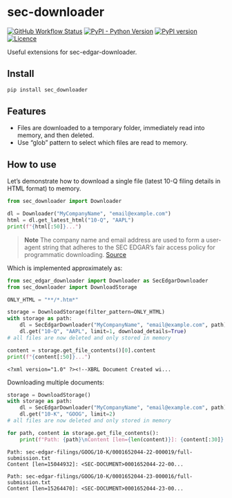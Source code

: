 # sec-downloader

<!-- WARNING: THIS FILE WAS AUTOGENERATED! DO NOT EDIT! -->

<a href="https://github.com/elijas/sec-downloader/actions/workflows/test.yaml"><img alt="GitHub Workflow Status" src="https://img.shields.io/github/actions/workflow/status/elijas/sec-downloader/test.yaml?label=build"></a>
<a href="https://pypi.org/project/sec-downloader/"><img alt="PyPI - Python Version" src="https://img.shields.io/pypi/pyversions/sec-downloader"></a>
<a href="https://badge.fury.io/py/sec-downloader"><img src="https://badge.fury.io/py/sec-downloader.svg" alt="PyPI version" /></a>
<a href="LICENSE"><img src="https://img.shields.io/github/license/elijas/sec-downloader.svg" alt="Licence"></a>

Useful extensions for sec-edgar-downloader.

## Install

``` sh
pip install sec_downloader
```

## Features

- Files are downloaded to a temporary folder, immediately read into
  memory, and then deleted.
- Use “glob” pattern to select which files are read to memory.

## How to use

Let’s demonstrate how to download a single file (latest 10-Q filing
details in HTML format) to memory.

``` python
from sec_downloader import Downloader

dl = Downloader("MyCompanyName", "email@example.com")
html = dl.get_latest_html("10-Q", "AAPL")
print(f"{html[:50]}...")
```

> **Note** The company name and email address are used to form a
> user-agent string that adheres to the SEC EDGAR’s fair access policy
> for programmatic downloading.
> [Source](https://www.sec.gov/os/webmaster-faq#code-support)

Which is implemented approximately as:

``` python
from sec_edgar_downloader import Downloader as SecEdgarDownloader
from sec_downloader import DownloadStorage

ONLY_HTML = "**/*.htm*"

storage = DownloadStorage(filter_pattern=ONLY_HTML)
with storage as path:
    dl = SecEdgarDownloader("MyCompanyName", "email@example.com", path)
    dl.get("10-Q", "AAPL", limit=1, download_details=True)
# all files are now deleted and only stored in memory

content = storage.get_file_contents()[0].content
print(f"{content[:50]}...")
```

    <?xml version="1.0" ?><!--XBRL Document Created wi...

Downloading multiple documents:

``` python
storage = DownloadStorage()
with storage as path:
    dl = SecEdgarDownloader("MyCompanyName", "email@example.com", path)
    dl.get("10-K", "GOOG", limit=2)
# all files are now deleted and only stored in memory

for path, content in storage.get_file_contents():
    print(f"Path: {path}\nContent [len={len(content)}]: {content[:30]}...\n")
```

    Path: sec-edgar-filings/GOOG/10-K/0001652044-22-000019/full-submission.txt
    Content [len=15044932]: <SEC-DOCUMENT>0001652044-22-00...

    Path: sec-edgar-filings/GOOG/10-K/0001652044-23-000016/full-submission.txt
    Content [len=15264470]: <SEC-DOCUMENT>0001652044-23-00...
